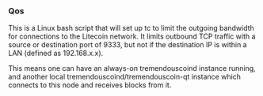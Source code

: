 ### Qos ###

This is a Linux bash script that will set up tc to limit the outgoing bandwidth for connections to the Litecoin network. It limits outbound TCP traffic with a source or destination port of 9333, but not if the destination IP is within a LAN (defined as 192.168.x.x).

This means one can have an always-on tremendouscoind instance running, and another local tremendouscoind/tremendouscoin-qt instance which connects to this node and receives blocks from it.
